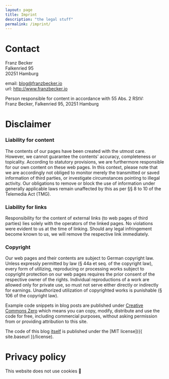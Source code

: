 ```yaml
---
layout: page
title: Imprint
description: "the legal stuff"
permalink: /imprint/
---
```


# Contact

Franz Becker<br/>
Falkenried 95<br/>
20251 Hamburg<br/>

email: blog@franzbecker.io<br/>
url: http://www.franzbecker.io<br/>


Person responsible for content in accordance with 55 Abs. 2 RStV:<br/>
Franz Becker, Falkenried 95, 20251 Hamburg

# Disclaimer

### Liability for content
The contents of our pages have been created with the utmost care. However, we cannot guarantee the contents' accuracy, completeness or topicality. According to statutory provisions, we are furthermore responsible for our own content on these web pages. In this context, please note that we are accordingly not obliged to monitor merely the transmitted or saved information of third parties, or investigate circumstances pointing to illegal activity. Our obligations to remove or block the use of information under generally applicable laws remain unaffected by this as per §§ 8 to 10 of the Telemedia Act (TMG).

### Liability for links
Responsibility for the content of external links (to web pages of third parties) lies solely with the operators of the linked pages. No violations were evident to us at the time of linking. Should any legal infringement become known to us, we will remove the respective link immediately.

### Copyright
Our web pages and their contents are subject to German copyright law. Unless expressly permitted by law (§ 44a et seq. of the copyright law), every form of utilizing, reproducing or processing works subject to copyright protection on our web pages requires the prior consent of the respective owner of the rights. Individual reproductions of a work are allowed only for private use, so must not serve either directly or indirectly for earnings. Unauthorized utilization of copyrighted works is punishable (§ 106 of the copyright law).

Example code snippets in blog posts are published under [Creative Commons Zero](http://creativecommons.org/publicdomain/zero/1.0/) which means you can copy, modify, distribute and use the code for free, including commercial purposes, without asking permission from or providing attribution to this site.

The code of this blog [itself](https://github.com/franzbecker/franzbecker.github.io) is published under the [MIT license]({{ site.baseurl }}/license).

# <a name="privacy"></a>Privacy policy

This website does not use cookies 🤗
